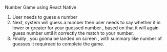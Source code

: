 Number Game using React Native

1. User needs to guess a number
2. Next, system will guess a number then user needs to say whether it in lower or greater for your guessed number , based on that it will again guess number until it correctly the match to your number.
3. Finally , you gonna be landed on screen , with summary like number of guesses it requireed to complete the game. 